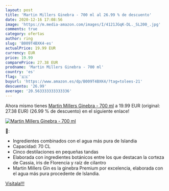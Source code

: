 ```yaml
---
layout: post
title: 'Martin Millers Ginebra - 700 ml al 26.99 % de descuento'
date: 2020-12-16 17:08:56
image: 'https://m.media-amazon.com/images/I/4121JGqK-DL._SL200_.jpg'
comments: true
category: ofertas
author: ring
slug: 'B009T4BXK4-es'
actualPrice: 19.99 EUR
currency: EUR
price: 19.99
comparePrice: 27.38 EUR
prodname: 'Martin Millers Ginebra - 700 ml'
country: 'es'
flag: '🇪🇸'
buyurl: 'https://www.amazon.es/dp/B009T4BXK4/?tag=tolees-21'
descuento: '26.99'
average: '20.563333333333336'
---
```


Ahora mismo tienes [Martin Millers Ginebra - 700 ml](https://www.amazon.es/dp/B009T4BXK4/?tag=tolees-21) a 19.99 EUR (original: 27.38 EUR) (26.99 %  de descuento) en el siguiente enlace!

[![Martin Millers Ginebra - 700 ml](https://m.media-amazon.com/images/I/4121JGqK-DL._SL200_.jpg)](https://www.amazon.es/dp/B009T4BXK4/?tag=tolees-21)

🔎:

- Ingredientes combinados con el agua más pura de Islandia
- Capacidad: 70 CL
- Cinco destiIaciones en pequeñas tandas
- Elaborada con ingredientes botánicos entre los que destacan la corteza de Cassia, iris de Florencia y raíz de ciIantro
- Martin Millers Gin es la ginebra Premium por excelencia, elaborada con el agua más pura procedente de Islandia.

[Visítala!!!](https://www.amazon.es/dp/B009T4BXK4/?tag=tolees-21)
